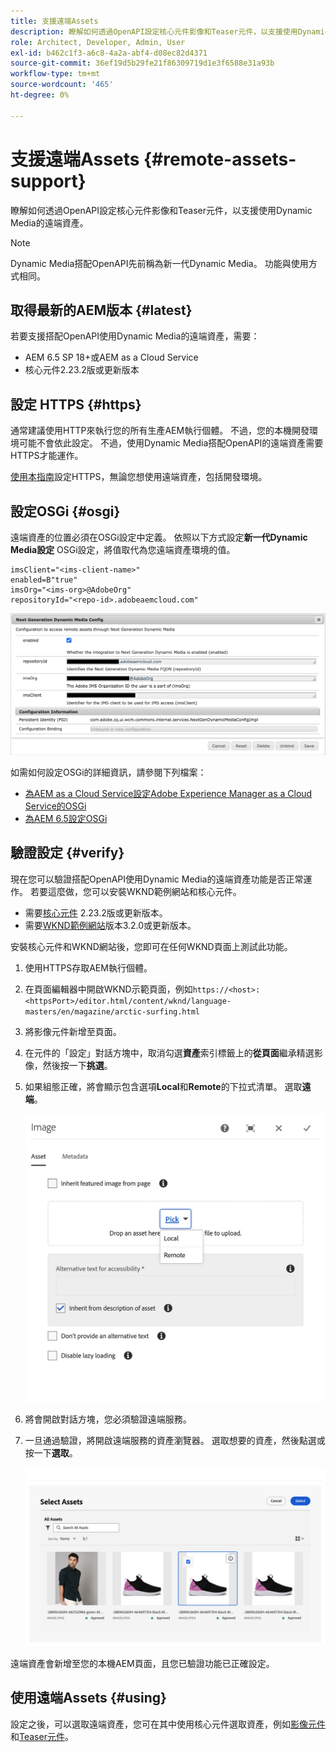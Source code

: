 ```yaml
---
title: 支援遠端Assets
description: 瞭解如何透過OpenAPI設定核心元件影像和Teaser元件，以支援使用Dynamic Media的遠端資產。
role: Architect, Developer, Admin, User
exl-id: b462c1f3-a6c8-4a2a-abf4-d08ec82d4371
source-git-commit: 36ef19d5b29fe21f86309719d1e3f6588e31a93b
workflow-type: tm+mt
source-wordcount: '465'
ht-degree: 0%

---
```



# 支援遠端Assets {#remote-assets-support}

瞭解如何透過OpenAPI設定核心元件影像和Teaser元件，以支援使用Dynamic Media的遠端資產。

>[!NOTE]
>
>Dynamic Media搭配OpenAPI先前稱為新一代Dynamic Media。 功能與使用方式相同。

## 取得最新的AEM版本 {#latest}

若要支援搭配OpenAPI使用Dynamic Media的遠端資產，需要：

* AEM 6.5 SP 18+或AEM as a Cloud Service
* 核心元件2.23.2版或更新版本

## 設定 HTTPS {#https}

通常建議使用HTTP來執行您的所有生產AEM執行個體。 不過，您的本機開發環境可能不會依此設定。 不過，使用Dynamic Media搭配OpenAPI的遠端資產需要HTTPS才能運作。

[使用本指南](https://experienceleague.adobe.com/docs/experience-manager-learn/foundation/security/use-the-ssl-wizard.html?lang=zh-Hant)設定HTTPS，無論您想使用遠端資產，包括開發環境。

## 設定OSGi {#osgi}

遠端資產的位置必須在OSGi設定中定義。 依照以下方式設定&#x200B;**新一代Dynamic Media設定** OSGi設定，將值取代為您遠端資產環境的值。

```text
imsClient="<ims-client-name>"
enabled=B"true"
imsOrg="<ims-org>@AdobeOrg"
repositoryId="<repo-id>.adobeaemcloud.com"
```

![新一代Dynamic Media設定OSGi設定視窗](/help/assets/remote-assets-osgi.png)

如需如何設定OSGi的詳細資訊，請參閱下列檔案：

* [為AEM as a Cloud Service設定Adobe Experience Manager as a Cloud Service的OSGi](https://experienceleague.adobe.com/docs/experience-manager-cloud-service/content/implementing/deploying/configuring-osgi.html?lang=zh-Hant)
* [為AEM 6.5設定OSGi](https://experienceleague.adobe.com/docs/experience-manager-65/deploying/configuring/configuring-osgi.html?lang=zh-Hant)

## 驗證設定 {#verify}

現在您可以驗證搭配OpenAPI使用Dynamic Media的遠端資產功能是否正常運作。 若要這麼做，您可以安裝WKND範例網站和核心元件。

* 需要[核心元件](https://github.com/adobe/aem-core-wcm-components/releases/download/core.wcm.components.reactor-2.23.2/core.wcm.components.all-2.23.2.zip) 2.23.2版或更新版本。
* 需要[WKND範例網站](https://github.com/adobe/aem-guides-wknd/releases/download/aem-guides-wknd-3.2.0/aem-guides-wknd.all-3.2.0-classic.zip)版本3.2.0或更新版本。

安裝核心元件和WKND網站後，您即可在任何WKND頁面上測試此功能。

1. 使用HTTPS存取AEM執行個體。

1. 在頁面編輯器中開啟WKND示範頁面，例如`https://<host>:<httpsPort>/editor.html/content/wknd/language-masters/en/magazine/arctic-surfing.html`

1. 將影像元件新增至頁面。

1. 在元件的「設定」對話方塊中，取消勾選&#x200B;**資產**&#x200B;索引標籤上的&#x200B;**從頁面**&#x200B;繼承精選影像，然後按一下&#x200B;**挑選**。

1. 如果組態正確，將會顯示包含選項&#x200B;**Local**&#x200B;和&#x200B;**Remote**&#x200B;的下拉式清單。 選取&#x200B;**遠端**。

   ![影像選取範圍的遠端和本機挑選選項](/help/assets/remote-asset-selection.png)

1. 將會開啟對話方塊，您必須驗證遠端服務。

1. 一旦通過驗證，將開啟遠端服務的資產瀏覽器。 選取想要的資產，然後點選或按一下&#x200B;**選取**。

   ![選取遠端資產](/help/assets/remote-asset-picker.png)

遠端資產會新增至您的本機AEM頁面，且您已驗證功能已正確設定。

## 使用遠端Assets {#using}

設定之後，可以選取遠端資產，您可在其中使用核心元件選取資產，例如[影像元件](/help/components/image.md)和[Teaser元件](/help/components/teaser.md)。
